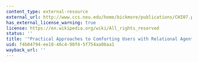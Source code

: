 ```yaml
---
content_type: external-resource
external_url: http://www.ccs.neu.edu/home/bickmore/publications/CHI07.pdf
has_external_license_warning: true
license: https://en.wikipedia.org/wiki/All_rights_reserved
status: ''
title: '"Practical Approaches to Comforting Users with Relational Agents." (PDF)'
uid: f4b04794-ee18-46c4-90f4-5f754aa06aa1
wayback_url: ''
---
```

